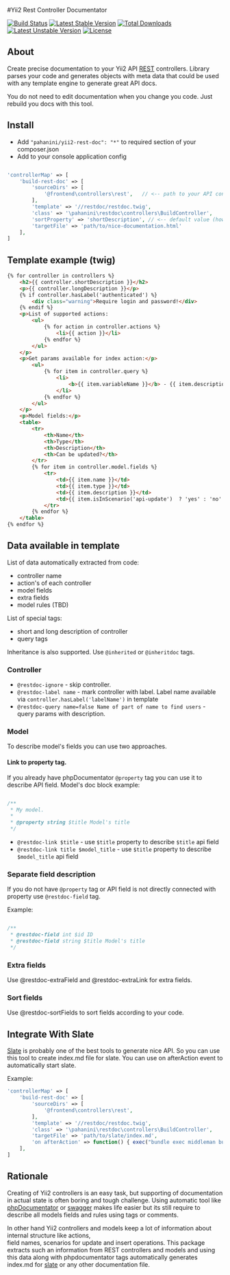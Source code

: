 #Yii2 Rest Controller Documentator

[![Build Status](https://travis-ci.org/pahanini/yii2-rest-doc.svg?branch=master)](https://travis-ci.org/pahanini/yii2-rest-doc)
[![Latest Stable Version](https://poser.pugx.org/pahanini/yii2-rest-doc/v/stable)](https://packagist.org/packages/pahanini/yii2-rest-doc) 
[![Total Downloads](https://poser.pugx.org/pahanini/yii2-rest-doc/downloads)](https://packagist.org/packages/pahanini/yii2-rest-doc) 
[![Latest Unstable Version](https://poser.pugx.org/pahanini/yii2-rest-doc/v/unstable)](https://packagist.org/packages/pahanini/yii2-rest-doc) 
[![License](https://poser.pugx.org/pahanini/yii2-rest-doc/license)](https://packagist.org/packages/pahanini/yii2-rest-doc)

## About

Create precise documentation to your Yii2 API [REST](http://www.yiiframework.com/doc-2.0/guide-rest-quick-start.html) 
controllers. Library parses your code and generates objects with meta data that could be used with any template 
engine to generate great API docs.

You do not need to edit documentation when you change you code. Just rebuild you docs with this tool.

## Install

- Add `"pahanini/yii2-rest-doc": "*"` to required section of your composer.json  
- Add to your console application config

``` php

'controllerMap' => [
	'build-rest-doc' => [
		'sourceDirs' => [
			'@frontend\controllers\rest',   // <-- path to your API controllers
		],
		'template' => '//restdoc/restdoc.twig', 
		'class' => '\pahanini\restdoc\controllers\BuildController',
		'sortProperty' => 'shortDescription', // <-- default value (how controllers will be sorted)
		'targetFile' => 'path/to/nice-documentation.html'
	],
]
```

## Template example (twig)

``` html 
{% for controller in controllers %}
	<h2>{{ controller.shortDescription }}</h2>
	<p>{{ controller.longDescription }}</p>
	{% if controller.hasLabel('authenticated') %}
		<div class="warning">Require login and password!</div>
	{% endif %}
	<p>List of supported actions:
		<ul>
			{% for action in controller.actions %}
				<li>{{ action }}</li>
			{% endfor %}
		</ul>
	</p>
	<p>Get params available for index action:</p>
		<ul>
			{% for item in controller.query %}
				<li>
					<b>{{ item.variableName }}</b> - {{ item.description }}, default - {{ item.defaultValue }}
				</li>
			{% endfor %}
		</ul>
	</p>
	<p>Model fields:</p>
	<table>
		<tr>
			<th>Name</th>
			<th>Type</th>
			<th>Description</th>
			<th>Can be updated?</th>
		</tr>
		{% for item in controller.model.fields %}
			<tr>
				<td>{{ item.name }}</td>
				<td>{{ item.type }}</td>
				<td>{{ item.description }}</td>
				<td>{{ item.isInScenario('api-update')  ? 'yes' : 'no' }}</td>
			</tr>
		{% endfor %}
	</table>
{% endfor %}
```

## Data available in template  

List of data automatically extracted from code:

- controller name
- action's of each controller
- model fields 
- extra fields
- model rules (TBD)

List of special tags:

- short and long description of controller
- query tags

Inheritance is also supported. Use `@inherited` or `@inheritdoc` tags.

### Controller
   
- `@restdoc-ignore` -  skip controller.
- `@restdoc-label name` -  mark controller with label. Label name available via `controller.hasLabel('labelName')` in template
- `@restdoc-query name=false Name of part of name to find users` - query params with description.

### Model

To describe model's fields you can use two approaches. 

#### Link to property tag.

If you already have phpDocumentator `@property` tag you can use it to describe API field. 
Model's doc block example:

```php

/**
 * My model.
 *
 * @property string $title Model's title
 */
```

* `@restdoc-link $title` - use `$title` property to describe `$title` api field   
* `@restdoc-link title $model_title` - use `$title` property to describe `$model_title` api field

### Separate field description

If you do not have `@property` tag or API field is not directly connected with property use `@restdoc-field` tag.
 
Example:
 
```php

/**
 * @restdoc-field int $id ID
 * @restdoc-field string $title Model's title
 */
```

### Extra fields

Use @restdoc-extraField and @restdoc-extraLink for extra fields.

### Sort fields

Use @restdoc-sortFields to sort fields according to your code.

## Integrate With Slate

[Slate](https://github.com/tripit/slate) is probably one of the best tools to generate nice API. So you can 
use this tool to create index.md file for slate. You can use on afterAction event to automatically start slate.

Example:

``` php
'controllerMap' => [
	'build-rest-doc' => [
		'sourceDirs' => [
			'@frontend\controllers\rest',
		],
		'template' => '//restdoc/restdoc.twig',
		'class' => '\pahanini\restdoc\controllers\BuildController',
		'targetFile' => 'path/to/slate/index.md',
		'on afterAction' => function() { exec("bundle exec middleman build") }
	],
]
```
  
## Rationale

Creating of Yii2 controllers is an easy task, but supporting of documentation in actual state is often boring 
and tough challenge. Using automatic tool like [phpDocumentator](https://github.com/phpDocumentor/phpDocumentor2)
or [swagger](http://swagger.io/) makes life easier but its still require to describe all models fields 
and rules using tags or comments. 

In other hand Yii2 controllers and models keep a lot of information about internal structure like actions,  
field names, scenarios for update and insert operations. This package extracts such an information from 
REST controllers and models and using this data along with phpdocumentator tags automatically generates 
index.md for [slate](https://github.com/tripit/slate) or any other documentation file. 

